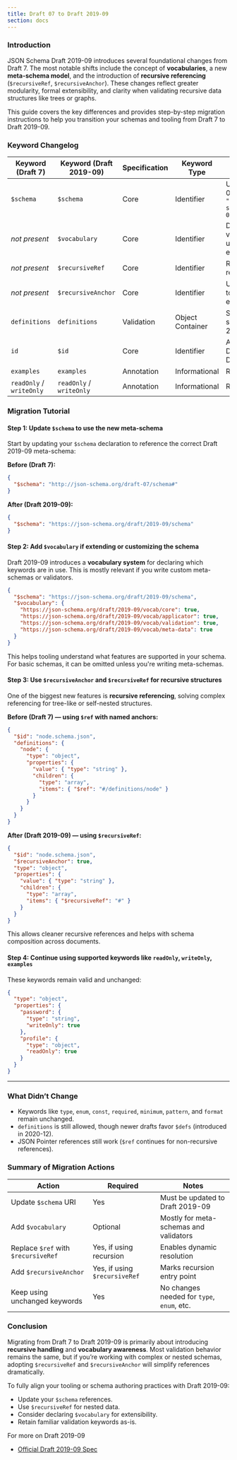 ```yaml
---
title: Draft 07 to Draft 2019-09
section: docs
---
```



### Introduction

JSON Schema Draft 2019-09 introduces several foundational changes from Draft 7. The most notable shifts include the concept of **vocabularies**, a new **meta-schema model**, and the introduction of **recursive referencing** (`$recursiveRef`, `$recursiveAnchor`). These changes reflect greater modularity, formal extensibility, and clarity when validating recursive data structures like trees or graphs.

This guide covers the key differences and provides step-by-step migration instructions to help you transition your schemas and tooling from Draft 7 to Draft 2019-09.


### Keyword Changelog

| Keyword (Draft 7)        | Keyword (Draft 2019-09)  | Specification | Keyword Type     | Behavior Details                                                                     |
| ------------------------ | ------------------------ | ------------- | ---------------- | ------------------------------------------------------------------------------------ |
| `$schema`                | `$schema`                | Core          | Identifier       | Updated to use 2019-09 meta-schema: `"https://json-schema.org/draft/2019-09/schema"` |
| *not present*            | `$vocabulary`            | Core          | Identifier       | Declares which vocabularies a schema uses. Enables modular extensibility.            |
| *not present*            | `$recursiveRef`          | Core          | Identifier       | Replaces `$ref` in recursive contexts.                                               |
| *not present*            | `$recursiveAnchor`       | Core          | Identifier       | Used in base schemas to define recursive entry points.                               |
| `definitions`            | `definitions`            | Validation    | Object Container | Still supported but now superseded by `$defs` in 2020-12+.                           |
| `id`                     | `$id`                    | Core          | Identifier       | Already introduced in Draft 6, still used in Draft 2019-09.                          |
| `examples`               | `examples`               | Annotation    | Informational    | Remains unchanged.                                                                   |
| `readOnly` / `writeOnly` | `readOnly` / `writeOnly` | Annotation    | Informational    | Remains unchanged.                                                                   |



### Migration Tutorial

#### Step 1: Update `$schema` to use the new meta-schema

Start by updating your `$schema` declaration to reference the correct Draft 2019-09 meta-schema:

**Before (Draft 7):**

```json
{
  "$schema": "http://json-schema.org/draft-07/schema#"
}
```

**After (Draft 2019-09):**

```json
{
  "$schema": "https://json-schema.org/draft/2019-09/schema"
}
```



#### Step 2: Add `$vocabulary` if extending or customizing the schema

Draft 2019-09 introduces a **vocabulary system** for declaring which keywords are in use. This is mostly relevant if you write custom meta-schemas or validators.

```json
{
  "$schema": "https://json-schema.org/draft/2019-09/schema",
  "$vocabulary": {
    "https://json-schema.org/draft/2019-09/vocab/core": true,
    "https://json-schema.org/draft/2019-09/vocab/applicator": true,
    "https://json-schema.org/draft/2019-09/vocab/validation": true,
    "https://json-schema.org/draft/2019-09/vocab/meta-data": true
  }
}
```

This helps tooling understand what features are supported in your schema. For basic schemas, it can be omitted unless you're writing meta-schemas.



#### Step 3: Use `$recursiveAnchor` and `$recursiveRef` for recursive structures

One of the biggest new features is **recursive referencing**, solving complex referencing for tree-like or self-nested structures.

**Before (Draft 7) — using `$ref` with named anchors:**

```json
{
  "$id": "node.schema.json",
  "definitions": {
    "node": {
      "type": "object",
      "properties": {
        "value": { "type": "string" },
        "children": {
          "type": "array",
          "items": { "$ref": "#/definitions/node" }
        }
      }
    }
  }
}
```

**After (Draft 2019-09) — using `$recursiveRef`:**

```json
{
  "$id": "node.schema.json",
  "$recursiveAnchor": true,
  "type": "object",
  "properties": {
    "value": { "type": "string" },
    "children": {
      "type": "array",
      "items": { "$recursiveRef": "#" }
    }
  }
}
```

This allows cleaner recursive references and helps with schema composition across documents.



#### Step 4: Continue using supported keywords like `readOnly`, `writeOnly`, `examples`

These keywords remain valid and unchanged:

```json
{
  "type": "object",
  "properties": {
    "password": {
      "type": "string",
      "writeOnly": true
    },
    "profile": {
      "type": "object",
      "readOnly": true
    }
  }
}
```

---

### What Didn’t Change

* Keywords like `type`, `enum`, `const`, `required`, `minimum`, `pattern`, and `format` remain unchanged.
* `definitions` is still allowed, though newer drafts favor `$defs` (introduced in 2020-12).
* JSON Pointer references still work (`$ref` continues for non-recursive references).



### Summary of Migration Actions

| Action                              | Required                        | Notes                                      |
| ----------------------------------- | ------------------------------- | ------------------------------------------ |
| Update `$schema` URI                |  Yes                           | Must be updated to Draft 2019-09           |
| Add `$vocabulary`                   |  Optional                     | Mostly for meta-schemas and validators     |
| Replace `$ref` with `$recursiveRef` |  Yes, if using recursion       | Enables dynamic resolution                 |
| Add `$recursiveAnchor`              |  Yes, if using `$recursiveRef` | Marks recursion entry point                |
| Keep using unchanged keywords       |  Yes                           | No changes needed for `type`, `enum`, etc. |



### Conclusion

Migrating from Draft 7 to Draft 2019-09 is primarily about introducing **recursive handling** and **vocabulary awareness**. Most validation behavior remains the same, but if you’re working with complex or nested schemas, adopting `$recursiveRef` and `$recursiveAnchor` will simplify references dramatically.

To fully align your tooling or schema authoring practices with Draft 2019-09:

*  Update your `$schema` references.
*  Use `$recursiveRef` for nested data.
*  Consider declaring `$vocabulary` for extensibility.
*  Retain familiar validation keywords as-is.



For more on Draft 2019-09

* [Official Draft 2019-09 Spec](https://json-schema.org/draft/2019-09/draft-handrews-json-schema-02)

